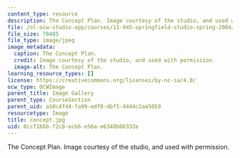 ```yaml
---
content_type: resource
description: The Concept Plan. Image courtesy of the studio, and used with permission.
file: /ol-ocw-studio-app/courses/11-945-springfield-studio-spring-2004/0ccf1b6bf2c8ecb6e56ae6348b06332e_concept.jpg
file_size: 78485
file_type: image/jpeg
image_metadata:
  caption: The Concept Plan.
  credit: Image courtesy of the studio, and used with permission.
  image-alt: The Concept Plan.
learning_resource_types: []
license: https://creativecommons.org/licenses/by-nc-sa/4.0/
ocw_type: OCWImage
parent_title: Image Gallery
parent_type: CourseSection
parent_uid: a10c4fd4-fa99-edf0-dbf5-44d4c2aa5059
resourcetype: Image
title: concept.jpg
uid: 0ccf1b6b-f2c8-ecb6-e56a-e6348b06332e
---
```

The Concept Plan. Image courtesy of the studio, and used with permission.